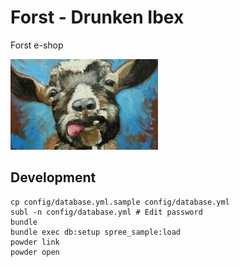 # Forst - Drunken Ibex

Forst e-shop

![](logo.png)

## Development

```
cp config/database.yml.sample config/database.yml
subl -n config/database.yml # Edit password
bundle
bundle exec db:setup spree_sample:load
powder link
powder open
```
